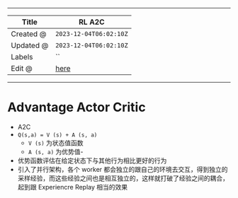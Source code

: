 -----

| Title     | RL A2C                                                |
| --------- | ----------------------------------------------------- |
| Created @ | `2023-12-04T06:02:10Z`                                |
| Updated @ | `2023-12-04T06:02:10Z`                                |
| Labels    | \`\`                                                  |
| Edit @    | [here](https://github.com/junxnone/aiwiki/issues/460) |

-----

# Advantage Actor Critic

  - A2C
  - `Q(s,a) = V (s) + A (s, a)`
      - `V (s)` 为状态值函数
      - `A (s, a)` 为优势值-
  - 优势函数评估在给定状态下与其他行为相比更好的行为
  - 引入了并行架构，各个 worker
    都会独立的跟自己的环境去交互，得到独立的采样经验，而这些经验之间也是相互独立的，这样就打破了经验之间的耦合，起到跟
    Experiencre Replay 相当的效果
